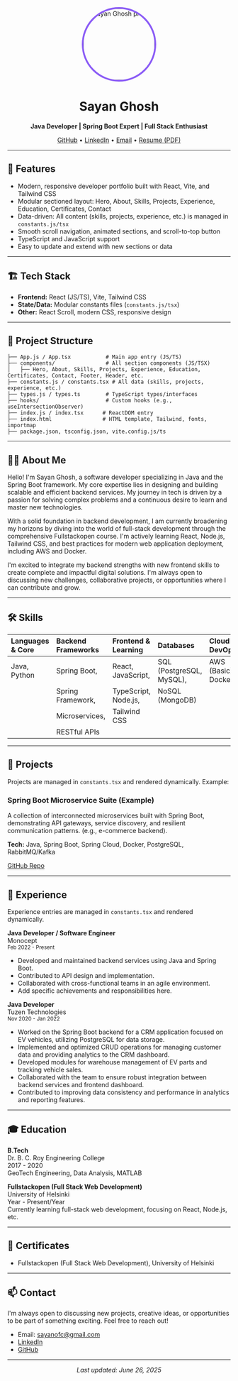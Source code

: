 <!-- Profile Hero Section -->
<p align="center">
  <img src="https://picsum.photos/seed/sayanprofile/200/200" width="160" style="border-radius: 50%; border: 4px solid #8b5cf6;" alt="Sayan Ghosh profile" />
</p>

<h1 align="center">Sayan Ghosh</h1>
<p align="center"><b>Java Developer | Spring Boot Expert | Full Stack Enthusiast</b></p>
<p align="center">
  <a href="https://github.com/SayanSTR">GitHub</a> •
  <a href="https://www.linkedin.com/in/sayan-ghosh-4a0a0a156/">LinkedIn</a> •
  <a href="mailto:sayanofc@gmail.com">Email</a> •
  <a href="https://github.com/SayanSTR/resume/raw/main/Sayan_Ghosh_Resume.pdf">Resume (PDF)</a>
</p>

---

## 🌟 Features

- Modern, responsive developer portfolio built with React, Vite, and Tailwind CSS
- Modular sectioned layout: Hero, About, Skills, Projects, Experience, Education, Certificates, Contact
- Data-driven: All content (skills, projects, experience, etc.) is managed in `constants.js/tsx`
- Smooth scroll navigation, animated sections, and scroll-to-top button
- TypeScript and JavaScript support
- Easy to update and extend with new sections or data

---

## 🏗️ Tech Stack

- **Frontend:** React (JS/TS), Vite, Tailwind CSS
- **State/Data:** Modular constants files (`constants.js/tsx`)
- **Other:** React Scroll, modern CSS, responsive design

---

## 📁 Project Structure

```
├── App.js / App.tsx           # Main app entry (JS/TS)
├── components/                # All section components (JS/TSX)
│   ├── Hero, About, Skills, Projects, Experience, Education, Certificates, Contact, Footer, Header, etc.
├── constants.js / constants.tsx # All data (skills, projects, experience, etc.)
├── types.js / types.ts        # TypeScript types/interfaces
├── hooks/                     # Custom hooks (e.g., useIntersectionObserver)
├── index.js / index.tsx      # ReactDOM entry
├── index.html                # HTML template, Tailwind, fonts, importmap
├── package.json, tsconfig.json, vite.config.js/ts
```

---

## 🧑‍💻 About Me

Hello! I'm Sayan Ghosh, a software developer specializing in Java and the Spring Boot framework. My core expertise lies in designing and building scalable and efficient backend services. My journey in tech is driven by a passion for solving complex problems and a continuous desire to learn and master new technologies.

With a solid foundation in backend development, I am currently broadening my horizons by diving into the world of full-stack development through the comprehensive Fullstackopen course. I'm actively learning React, Node.js, Tailwind CSS, and best practices for modern web application deployment, including AWS and Docker.

I'm excited to integrate my backend strengths with new frontend skills to create complete and impactful digital solutions. I'm always open to discussing new challenges, collaborative projects, or opportunities where I can contribute and grow.

---

## 🛠️ Skills

| Languages & Core         | Backend Frameworks | Frontend & Learning      | Databases                | Cloud & DevOps      | Tools & Methodologies |
|:------------------------|:------------------|:------------------------|:------------------------|:--------------------|:---------------------|
| Java, Python            | Spring Boot,      | React, JavaScript,      | SQL (PostgreSQL, MySQL), | AWS (Basic), Docker | Git & GitHub         |
|                         | Spring Framework, | TypeScript, Node.js,    | NoSQL (MongoDB)          |                    | Agile Development    |
|                         | Microservices,    | Tailwind CSS            |                         |                    |                     |
|                         | RESTful APIs      |                         |                         |                    |                     |

---

## 🚀 Projects

Projects are managed in `constants.tsx` and rendered dynamically. Example:

### Spring Boot Microservice Suite (Example)
A collection of interconnected microservices built with Spring Boot, demonstrating API gateways, service discovery, and resilient communication patterns. (e.g., e-commerce backend).

**Tech:** Java, Spring Boot, Spring Cloud, Docker, PostgreSQL, RabbitMQ/Kafka

[GitHub Repo](https://github.com/SayanSTR/your-microservice-project)

<!-- Add more projects in constants.tsx -->

---

## 💼 Experience

Experience entries are managed in `constants.tsx` and rendered dynamically.

**Java Developer / Software Engineer**  
Monocept  
<sub>Feb 2022 - Present</sub>
- Developed and maintained backend services using Java and Spring Boot.
- Contributed to API design and implementation.
- Collaborated with cross-functional teams in an agile environment.
- Add specific achievements and responsibilities here.

**Java Developer**  
Tuzen Technologies  
<sub>Nov 2020 - Jan 2022</sub>
- Worked on the Spring Boot backend for a CRM application focused on EV vehicles, utilizing PostgreSQL for data storage.
- Implemented and optimized CRUD operations for managing customer data and providing analytics to the CRM dashboard.
- Developed modules for warehouse management of EV parts and tracking vehicle sales.
- Collaborated with the team to ensure robust integration between backend services and frontend dashboard.
- Contributed to improving data consistency and performance in analytics and reporting features.

---

## 🎓 Education

**B.Tech**  
Dr. B. C. Roy Engineering College  
2017 - 2020  
GeoTech Engineering, Data Analysis, MATLAB

**Fullstackopen (Full Stack Web Development)**  
University of Helsinki  
Year - Present/Year  
Currently learning full-stack web development, focusing on React, Node.js, etc.

---

## 📜 Certificates

- Fullstackopen (Full Stack Web Development), University of Helsinki

---

## 📫 Contact

I'm always open to discussing new projects, creative ideas, or opportunities to be part of something exciting. Feel free to reach out!

- Email: sayanofc@gmail.com
- [LinkedIn](https://www.linkedin.com/in/sayan-ghosh-4a0a0a156/)
- [GitHub](https://github.com/SayanSTR)

---

<p align="center">
  <i>Last updated: June 26, 2025</i>
</p>
